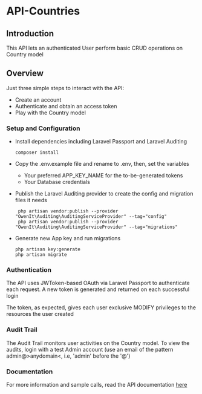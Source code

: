 # API-Countries

## Introduction
This API lets an authenticated User perform basic CRUD operations on Country model


## Overview
Just three simple steps to interact with the API:
- Create an account
- Authenticate and obtain an access token
- Play with the Country model


### Setup and Configuration
-  Install dependencies including Laravel Passport and Laravel Auditing 
    ~~~
    composer install
    ~~~

-  Copy the .env.example file and rename to .env, then, set the variables
    - Your preferred APP_KEY_NAME for the to-be-generated tokens
    - Your Database credentials

-  Publish the Laravel Auditing provider to create the config and migration files it needs 
    ~~~
     php artisan vendor:publish --provider "OwenIt\Auditing\AuditingServiceProvider" --tag="config"
     php artisan vendor:publish --provider "OwenIt\Auditing\AuditingServiceProvider" --tag="migrations"
    ~~~

-  Generate new App key and run migrations  
    ~~~
    php artisan key:generate
    php artisan migrate
    ~~~


### Authentication
The API uses JWToken-based OAuth via Laravel Passport to authenticate each request.
A new token is generated and returned on each successful login

The token, as expected, gives each user exclusive MODIFY privileges to the resources the user created


### Audit Trail
The Audit Trail monitors user activities on the Country model.
To view the audits, login with a test Admin account (use an email of the pattern admin@>anydomain<, i.e, 'admin' before the '@')


### Documentation
For more information and sample calls, read the API documentation [here](https://documenter.getpostman.com/view/4155534/S11NMcFp)
